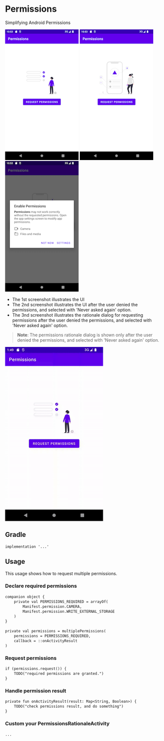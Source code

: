 # Permissions

Simplifying Android Permissions

![](https://raw.githubusercontent.com/zhjl37/Permissions/main/screenshot-1.png)
![](https://raw.githubusercontent.com/zhjl37/Permissions/main/screenshot-2.png)
![](https://raw.githubusercontent.com/zhjl37/Permissions/main/screenshot-3.png)

- The 1st screenshot illustrates the UI
- The 2nd screenshot illustrates the UI after the user denied the permissions, and selected with 'Never asked again' option.
- The 3nd screenshot illustrates the rationale dialog for requesting permissions after the user denied the permissions, and selected with 'Never asked again' option.

> **Note**: 
> The permissions rationale dialog is shown only after the user denied the permissions, and selected with 'Never asked again' option.

![](https://raw.githubusercontent.com/zhjl37/Permissions/main/screenrecord.gif)

## Gradle

```
implementation '...'
```

## Usage

This usage shows how to request multiple permissions.

### Declare required permissions

```
companion object {
    private val PERMISSIONS_REQUIRED = arrayOf(
        Manifest.permission.CAMERA,
        Manifest.permission.WRITE_EXTERNAL_STORAGE
    )
}

private val permissions = multiplePermissions(
    permissions = PERMISSIONS_REQUIRED,
    callback = ::onActivityResult
)

```

### Request permissions

```
if (permissions.request()) {
    TODO("required permissions are granted.")
}
```

### Handle permission result

```
private fun onActivityResult(result: Map<String, Boolean>) {
    TODO("check permissions result, and do something")
}
```

### Custom your PermissionsRationaleActivity
```
...
```

